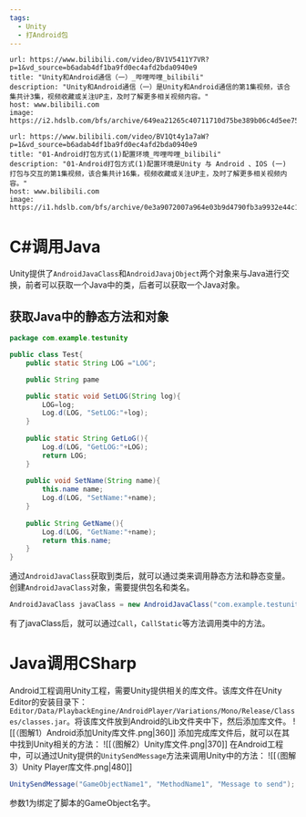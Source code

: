 ```yaml
---
tags:
  - Unity
  - 打Android包
---
```


```cardlink
url: https://www.bilibili.com/video/BV1V5411Y7VR?p=1&vd_source=b6adab4df1ba9fd0ec4afd2bda0940e9
title: "Unity和Android通信（一）_哔哩哔哩_bilibili"
description: "Unity和Android通信（一）是Unity和Android通信的第1集视频，该合集共计3集，视频收藏或关注UP主，及时了解更多相关视频内容。"
host: www.bilibili.com
image: https://i2.hdslb.com/bfs/archive/649ea21265c40711710d75be389b06c4d5ee758f.jpg@100w_100h_1c.png
```

```cardlink
url: https://www.bilibili.com/video/BV1Qt4y1a7aW?p=1&vd_source=b6adab4df1ba9fd0ec4afd2bda0940e9
title: "01-Android打包方式(1)配置环境_哔哩哔哩_bilibili"
description: "01-Android打包方式(1)配置环境是Unity 与 Android 、IOS (一) 打包与交互的第1集视频，该合集共计16集，视频收藏或关注UP主，及时了解更多相关视频内容。"
host: www.bilibili.com
image: https://i1.hdslb.com/bfs/archive/0e3a9072007a964e03b9d4790fb3a9932e44c1ae.jpg@100w_100h_1c.png
```

# C#调用Java

Unity提供了`AndroidJavaClass`和`AndroidJavajObject`两个对象来与Java进行交换，前者可以获取一个Java中的类，后者可以获取一个Java对象。

## 获取Java中的静态方法和对象

```Java
package com.example.testunity

public class Test{
	public static String LOG ="LOG";

	public String pame

	public static void SetLOG(String log){
		LOG=log;
		Log.d(LOG, "SetLOG:"+log);
	}
	
	public static String GetLoG(){
		Log.d(LOG, "GetLOG:"+LOG);
		return LOG;
	}
	
	public void SetName(String name){
		this.name name;
		Log.d(LOG, "SetName:"+name);
	}
	
	public String GetName(){
		Log.d(LOG, "GetName:"+name);
		return this.name;
	}
}

```

通过`AndroidJavaClass`获取到类后，就可以通过类来调用静态方法和静态变量。创建`AndroidJavaClass`对象，需要提供包名和类名。

```C#
AndroidJavaClass javaClass = new AndroidJavaClass("com.example.testunity.Test");
```

有了javaClass后，就可以通过`Call`，`CallStatic`等方法调用类中的方法。

# Java调用CSharp

Android工程调用Unity工程，需要Unity提供相关的库文件。该库文件在Unity Editor的安装目录下：`Editor/Data/PlaybackEngine/AndroidPlayer/Variations/Mono/Release/Classes/classes.jar`。将该库文件放到Android的Lib文件夹中下，然后添加库文件。
![[（图解1）Android添加Unity库文件.png|360]]
添加完成库文件后，就可以在其中找到Unity相关的方法：
![[（图解2）Unity库文件.png|370]]
在Android工程中，可以通过Unity提供的`UnitySendMessage`方法来调用Unity中的方法：
![[（图解3）Unity Player库文件.png|480]]
```C#
UnitySendMessage("GameObjectName1", "MethodName1", "Message to send");
```
参数1为绑定了脚本的GameObject名字。